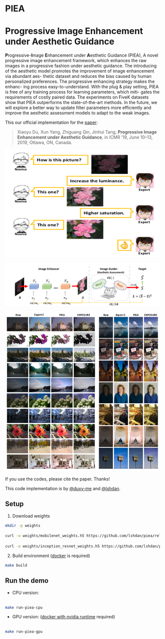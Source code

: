 # PIEA

# Progressive Image Enhancement under Aesthetic Guidance

**P**rogressive-**I**mage **E**nhancement under  **A**esthetic Guidance (PIEA), A novel progressive image enhancement framework, which enhances the raw images in a progressive fashion
under aesthetic guidance. The introducing of the aesthetic model
promotes the improvement of image enhancement via abundant aes-
thetic dataset and reduces the bias caused by human personalized
preferences. The progressive enhancing strategy makes the enhanc-
ing process easy-to-understand. With the plug & play setting, PIEA
is free of any training process for learning parameters, which miti-
gates the requirements of costly paired data. The experiments on
FiveK datasets show that PIEA outperforms the state-of-the-art
methods. In the future, we will explore a better way to update filter
parameters more efficiently and improve the aesthetic assessment
models to adapt to the weak images.

This our official implementation for the [paper](http://bio.duxy.me/papers/ICMR2019-PIEA.pdf):

> Xiaoyu Du, Xun Yang, Zhiguang Qin, Jinhui Tang, **Progressive Image Enhancement under Aesthetic Guidance**, in ICMR ’19, June 10–13, 2019, Ottawa, ON, Canada.

![Concept](./docs/idea.png)


![Architecture](./docs/architecture.png)


![Gallery](./docs/gallery.png)

If you use the codes, please cite the paper. Thanks!

This code implementation is by [@duxy-me](https://github.com/duxy-me) and [@lshdan](https://github.com/lshdan). 

## Setup 

1. Download weights

```bash
mkdir -p weights

curl -o weights/mobilenet_weights.h5 https://github.com/lshdan/piea/releases/download/1.0/mobilenet_weights.h5

curl -o weights/inception_resnet_weights.h5 https://github.com/lshdan/piea/releases/download/1.0/inception_resnet_weights.h5
```

2. Build environment ([docker](https://docs.docker.com/engine/install/ubuntu/) is required)

```bash
make build
```

## Run the demo

- CPU version:

```bash

make run-piea-cpu 

```

- GPU version: ([docker with nvidia runtime](https://github.com/NVIDIA/nvidia-docker) required)

```bash

make run-piea-gpu 

```
